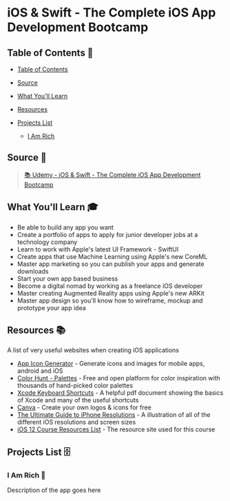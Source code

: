 # iOS & Swift - The Complete iOS App Development Bootcamp

## Table of Contents 📖

<!--ts-->

- [Table of Contents](#table-of-contents-)
- [Source](#source-)
- [What You'll Learn](#what-you'll-learn-)
- [Resources](#resources-)
- [Projects List](#projects-list-)

  - [I Am Rich](#i-am-rich-)

  <!--te-->

## Source 📄

> [📚 Udemy - iOS & Swift - The Complete iOS App Development Bootcamp](https://www.udemy.com/course/ios-13-app-development-bootcamp/)

## What You'll Learn 🎓

- Be able to build any app you want
- Create a portfolio of apps to apply for junior developer jobs at a technology company
- Learn to work with Apple's latest UI Framework - SwiftUI
- Create apps that use Machine Learning using Apple's new CoreML
- Master app marketing so you can publish your apps and generate downloads
- Start your own app based business
- Become a digital nomad by working as a freelance iOS developer
- Master creating Augmented Reality apps using Apple's new ARKit
- Master app design so you'll know how to wireframe, mockup and prototype your app idea

## Resources 📚

A list of very useful websites when creating iOS applications

- [App Icon Generator](https://appicon.co/#image-sets) - Generate icons and images for mobile apps, android and iOS
- [Color Hunt - Palettes](https://colorhunt.co) - Free and open platform for color inspiration with thousands of hand-picked color palettes
- [Xcode Keyboard Shortcuts](https://swifteducation.github.io/assets/pdfs/XcodeKeyboardShortcuts.pdf) - A helpful pdf document showing the basics of Xcode and many of the useful shortcuts
- [Canva](https://www.canva.com) - Create your own logos & icons for free
- [The Ultimate Guide to iPhone Resolutions](https://www.paintcodeapp.com/news/ultimate-guide-to-iphone-resolutions) - A illustration of all of the different iOS resolutions and screen sizes
- [iOS 12 Course Resources List](https://www.appbrewery.co/p/ios12-course-resources) - The resource site used for this course

## Projects List 🗄

### I Am Rich 🤑

Description of the app goes here
